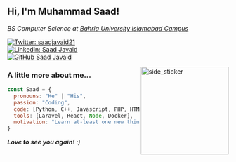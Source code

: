 <h2> Hi, I'm Muhammad Saad!</h2>
<p><em>BS Computer Science at <a href="https://www.bahria.edu.pk/">Bahria University Islamabad Campus</a>
</em></p>

[![Twitter: saadjavaid21](https://img.shields.io/twitter/follow/saadjavaid21?style=social)](https://twitter.com/saadjavaid21)<br>
[![Linkedin: Saad Javaid](https://img.shields.io/badge/-saadjavaid-blue?style=flat-square&logo=Linkedin&logoColor=white&link=https://www.linkedin.com/in/saad-javaid-a01255200/)](https://www.linkedin.com/in/saad-javaid-a01255200/)<br>
[![GitHub Saad Javaid](https://img.shields.io/github/followers/saadjavaid67?label=follow&style=social)](https://github.com/saadjavaid67)<br>

<img align="right" width=200px height=200px alt="side_sticker" src="https://media.giphy.com/media/TEnXkcsHrP4YedChhA/giphy.gif" />


### A little more about me...  

```javascript
const Saad = {
  pronouns: "He" | "His",
  passion: "Coding",
  code: [Python, C++, Javascript, PHP, HTML, CSS, Java],
  tools: [Laravel, React, Node, Docker],
  motivation: "Learn at-least one new thing everyday!"
}
```
<!-- ## My activities

<a href="https://github.com/Pepyn0/github-readme-stats">
  <img width=450 height=170 align="center" src="https://github-readme-stats.vercel.app/api?username=Pepyn0&theme=midnight-purple&show_icons=true&bg_color=0D1117&hide_border=true" />
</a>
<a href="https://github.com/Pepyn0/github-readme-stats">
  <img align="center" src="https://github-readme-stats.vercel.app/api/top-langs/?username=Pepyn0&theme=midnight-purple&layout=compact&bg_color=0D1117&hide_border=true" />
</a> -->

<em><b>Love to see you again!</b> :)</em>
